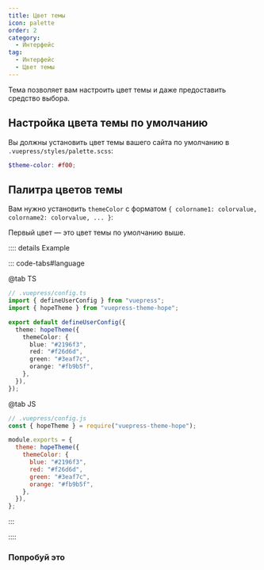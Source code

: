 ```yaml
---
title: Цвет темы
icon: palette
order: 2
category:
  - Интерфейс
tag:
  - Интерфейс
  - Цвет темы
---
```


Тема позволяет вам настроить цвет темы и даже предоставить средство выбора.

<!-- more -->

## Настройка цвета темы по умолчанию

Вы должны установить цвет темы вашего сайта по умолчанию в `.vuepress/styles/palette.scss`:

```scss
$theme-color: #f00;
```

## Палитра цветов темы

Вам нужно установить `themeColor` с форматом `{ colorname1: colorvalue, colorname2: colorvalue, ... }`:

Первый цвет — это цвет темы по умолчанию выше.

:::: details Example

::: code-tabs#language

@tab TS

```ts {7-12}
// .vuepress/config.ts
import { defineUserConfig } from "vuepress";
import { hopeTheme } from "vuepress-theme-hope";

export default defineUserConfig({
  theme: hopeTheme({
    themeColor: {
      blue: "#2196f3",
      red: "#f26d6d",
      green: "#3eaf7c",
      orange: "#fb9b5f",
    },
  }),
});
```

@tab JS

```js {6-11}
// .vuepress/config.js
const { hopeTheme } = require("vuepress-theme-hope");

module.exports = {
  theme: hopeTheme({
    themeColor: {
      blue: "#2196f3",
      red: "#f26d6d",
      green: "#3eaf7c",
      orange: "#fb9b5f",
    },
  }),
};
```

:::

::::

### Попробуй это

<!-- markdownlint-disable-->

<ThemeColorPicker :themeColor="themeColor" />

<!-- markdownlint-restore -->

<script setup lang="ts">
import { computed } from 'vue';
import { useThemeData } from '@theme-hope/composables';
import ThemeColorPicker from '@theme-hope/modules/outlook/components/ThemeColorPicker';

const themeData = useThemeData();

const themeColor = computed(() => {
  const { themeColor } = themeData.value;

  return themeColor === false ? null : themeColor;
});
</script>
